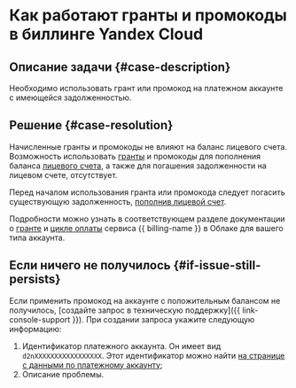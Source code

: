 # Как работают гранты и промокоды в биллинге Yandex Cloud

## Описание задачи {#case-description}

Необходимо использовать грант или промокод на платежном аккаунте с имеющейся задолженностью.

## Решение {#case-resolution}

Начисленные гранты и промокоды не влияют на баланс лицевого счета.
Возможность использовать [гранты](../../../billing/concepts/bonus-account.md) и промокоды для пополнения баланса [лицевого счета](../../../billing/concepts/personal-account.md), а также для погашения задолженности на лицевом счете, отсутствует.

Перед началом использования гранта или промокода следует погасить существующую задолженность, [пополнив лицевой счет](../../../billing/operations/pay-the-bill.md).

Подробности можно узнать в соответствующем разделе документации о [гранте](../../../billing/concepts/bonus-account.md) и [цикле оплаты](../../../billing/payment/index.md) сервиса {{ billing-name }} в Облаке для вашего типа аккаунта.

## Если ничего не получилось {#if-issue-still-persists}

Если применить промокод на аккаунте с положительным балансом не получилось, [создайте запрос в техническую поддержку]({{ link-console-support }}).
При создании запроса укажите следующую информацию:

1. Идентификатор платежного аккаунта.
 Он имеет вид `d2nXXXXXXXXXXXXXXXXX`. Этот идентификатор можно найти [на странице с данными по платежному аккаунту](https://console.cloud.yandex.ru/billing/accounts);
2. Описание проблемы.
